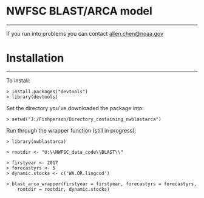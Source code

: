 NWFSC BLAST/ARCA model
=========
---

If you run into problems you can contact allen.chen@noaa.gov

# Installation #
---

To install:

    > install.packages("devtools")
	> library(devtools)
	
Set the directory you've downloaded the package into:

    > setwd("J:/Fishperson/Directory_containing_nwblastarca")

Run through the wrapper function (still in progress):

    > library(nwblastarca)

    > rootdir <- "U:\\NWFSC_data_code\\BLAST\\" 

    > firstyear <- 2017
    > forecastyrs <- 5
    > dynamic.stocks <- c('WA.OR.lingcod')

    > blast_arca_wrapper(firstyear = firstyear, forecastyrs = forecastyrs,
        rootdir = rootdir, dynamic.stocks)
    